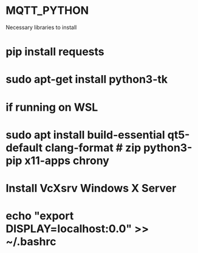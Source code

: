 # MQTT_PYTHON

Necessary libraries to install 
# pip install requests
# sudo apt-get install python3-tk 


# if running on WSL
# sudo apt install build-essential qt5-default clang-format #       zip python3-pip x11-apps chrony

# Install VcXsrv Windows X Server 
# echo "export DISPLAY=localhost:0.0" >> ~/.bashrc 